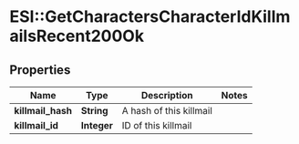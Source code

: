 # ESI::GetCharactersCharacterIdKillmailsRecent200Ok

## Properties
Name | Type | Description | Notes
------------ | ------------- | ------------- | -------------
**killmail_hash** | **String** | A hash of this killmail | 
**killmail_id** | **Integer** | ID of this killmail | 


